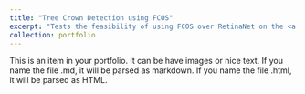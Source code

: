 ```yaml
---
title: "Tree Crown Detection using FCOS"
excerpt: "Tests the feasibility of using FCOS over RetinaNet on the <a href=''>NEON Tree Crowns Dataset</a>. Built on top of the <a href=''>DeepForest package</a>. <br/><br/><img src='/images/500x300.png'>"
collection: portfolio
---
```


This is an item in your portfolio. It can be have images or nice text. If you name the file .md, it will be parsed as markdown. If you name the file .html, it will be parsed as HTML. 
